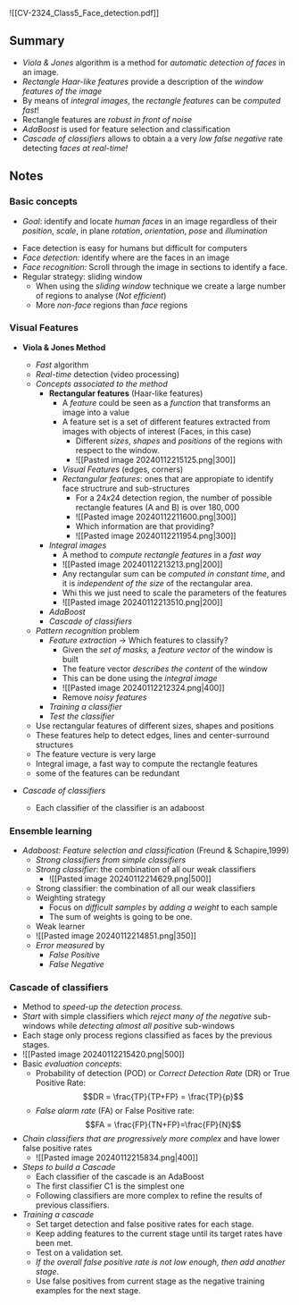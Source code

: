 
![[CV-2324_Class5_Face_detection.pdf]]

## Summary
- *Viola & Jones* algorithm is a method for *automatic detection of faces* in an image. 
- *Rectangle Haar-like features* provide a description of the *window features of the image* 
- By means of *integral images*, the *rectangle features* can be *computed fast*! 
- Rectangle features are *robust in front of noise* 
- *AdaBoost* is used for feature selection and classification 
- *Cascade of classifiers* allows to obtain a a very *low false negative* rate detecting f*aces at real-time!*

## Notes

### Basic concepts
* *Goal*: identify and locate *human faces* in an image regardless of their *position*, *scale*, in plane *rotation*, *orientation*, *pose* and *illumination*
- Face detection is easy for humans but difficult for computers
- *Face detection:* identify where are the faces in an image
- *Face recognition:* Scroll through the image in sections to identify a face.
- Regular strategy: sliding window
	- When using the *sliding window* technique we create a large number of regions to analyse (*Not efficient*)
	- More *non-face* regions than *face* regions
### Visual Features
- **Viola & Jones Method**
	- *Fast* algorithm
	- *Real-time* detection (video processing)
	- *Concepts associated to the method*
		- **Rectangular features** (Haar-like features)
			- A *feature* could be seen as a *function* that transforms an image into a value
			- A feature set is a set of different features extracted from images with objects of interest (Faces, in this case)
				- Different *sizes*, *shapes* and *positions* of the regions with respect to the window.
				- ![[Pasted image 20240112215125.png|300]]
			- *Visual Features* (edges, corners)
			- *Rectangular features*: ones that are appropiate to identify face structrure and sub-structures
				- For a $24x24$ detection region, the number of possible rectangle features (A and B) is over $180,000$
				- ![[Pasted image 20240112211600.png|300]]
				- Which information are that providing?
				- ![[Pasted image 20240112211954.png|300]]
		- *Integral images*
			- A method to *compute rectangle features* in a *fast way*
			- ![[Pasted image 20240112213213.png|200]]
			- Any rectangular sum can be *computed in constant time*, and it is *independent of the size* of the rectangular area.
			- Whi this we just need to scale the parameters of the features
			- ![[Pasted image 20240112213510.png|200]]
		- *AdaBoost*
		- *Cascade of classifiers*
	- *Pattern recognition* problem
		- *Feature extraction* -> Which features to classify?
			- Given the *set of masks,* a *feature vector* of the window is built
			- The feature vector *describes the content* of the window
			- This can be done using the *integral image*
			- ![[Pasted image 20240112212324.png|400]]
			- Remove *noisy features*
		- *Training a classifier*
		- *Test the classifier*
	- Use rectangular features of different sizes, shapes and positions
	- These features help to detect edges, lines and center-surround structures
	- The feature vecture is very large
	- Integral image, a fast way to compute the rectangle features
	- some of the features can be redundant

- *Cascade of classifiers*
	- Each classifier of the classifier is an adaboost


### Ensemble learning
- *Adaboost: Feature selection and classification* (Freund & Schapire,1999)
	- *Strong classifiers from simple classifiers*
	- *Strong classifier*: the combination of all our weak classifiers
		- ![[Pasted image 20240112214629.png|500]]
	- Strong classifier: the combination of all our weak classifiers
	- Weighting strategy
		- Focus on *difficult samples* by *adding a weight* to each sample
		- The sum of weights is going to be one.
	- Weak learner
	- ![[Pasted image 20240112214851.png|350]]
	- *Error measured* by 
		- *False Positive*
		- *False Negative*
### Cascade of classifiers
- Method to *speed-up the detection process.*
- *Start* with simple classifiers which *reject many of the negative* sub-windows while *detecting almost all positive* sub-windows
- Each stage only process regions classified as faces by the previous stages.
- ![[Pasted image 20240112215420.png|500]]
- Basic *evaluation concepts*: 
	- Probability of detection (POD) or *Correct Detection Rate* (DR) or True Positive Rate:  $$DR = \frac{TP}{TP+FP} = \frac{TP}{p}$$
	- *False alarm rate* (FA) or False Positive rate: $$FA = \frac{FP}{TN+FP}=\frac{FP}{N}$$
- *Chain classifiers that are progressively more complex* and have lower false positive rates
	- ![[Pasted image 20240112215834.png|400]]
- *Steps to build a Cascade*
	- Each classifier of the cascade is an AdaBoost 
	- The first classifier C1 is the simplest one 
	- Following classifiers are more complex to refine the results of previous classifiers.
- *Training a cascade*
	- Set target detection and false positive rates for each stage. 
	- Keep adding features to the current stage until its target rates have been met. 
	- Test on a validation set. 
	- *If the overall false positive rate is not low enough, then add another stage*. 
	- Use false positives from current stage as the negative training examples for the next stage.